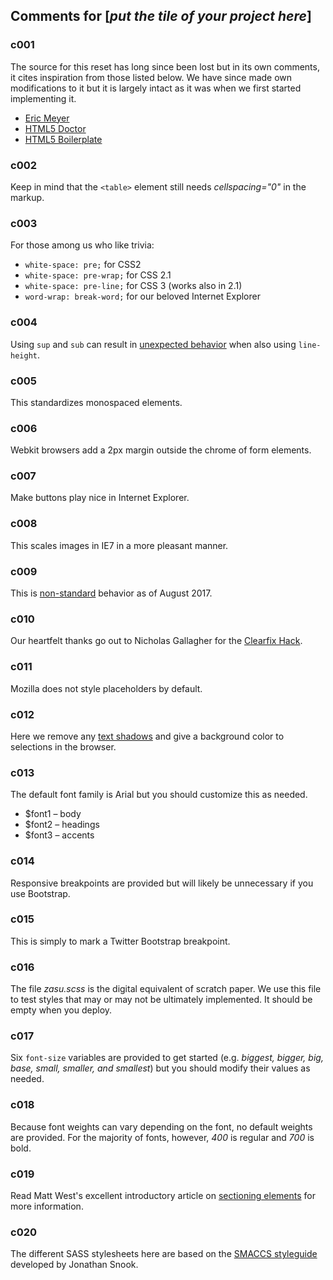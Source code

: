 ## Comments for [*put the tile of your project here*]

### c001
The source for this reset has long since been lost but in its own comments, it cites inspiration from those listed below. We have since made own modifications to it but it is largely intact as it was when we first started implementing it.
+ [Eric Meyer](http://meyerweb.com)
+ [HTML5 Doctor](http://html5doctor.com)
+ [HTML5 Boilerplate](http://html5boilerplate.com)

### c002
Keep in mind that the ` <table> ` element still needs *cellspacing="0"* in the markup.

### c003
For those among us who like trivia:
+ ` white-space: pre; ` for CSS2
+ ` white-space: pre-wrap; ` for CSS 2.1
+ ` white-space: pre-line; ` for CSS 3 (works also in 2.1)
+ ` word-wrap: break-word; ` for our beloved Internet Explorer

### c004
Using ` sup ` and ` sub ` can result in [unexpected behavior](https://gist.github.com/unruthless/413930) when also using ` line-height `.

### c005
This standardizes monospaced elements.

### c006
Webkit browsers add a 2px margin outside the chrome of form elements.

### c007
Make buttons play nice in Internet Explorer.

### c008
This scales images in IE7 in a more pleasant manner.

### c009
This is [non-standard](https://developer.mozilla.org/en-US/docs/Web/CSS/-webkit-tap-highlight-color) behavior as of August 2017.

### c010
Our heartfelt thanks go out to Nicholas Gallagher for the [Clearfix Hack](http://nicolasgallagher.com/micro-clearfix-hack/).

### c011
Mozilla does not style placeholders by default.

### c012
Here we remove any [text shadows](http://twitter.com/miketaylr/status/12228805301) and give a background color to selections in the browser.

### c013
The default font family is Arial but you should customize this as needed.
+ $font1 – body
+ $font2 – headings
+ $font3 – accents

### c014
Responsive breakpoints are provided but will likely be unnecessary if you use Bootstrap.

### c015
This is simply to mark a Twitter Bootstrap breakpoint.

### c016
The file *zasu.scss* is the digital equivalent of scratch paper. We use this file to test styles that may or may not be ultimately implemented. It should be empty when you deploy.

### c017
Six ` font-size ` variables are provided to get started (e.g. *biggest, bigger, big, base, small, smaller, and smallest*) but you should modify their values as needed.

### c018
Because font weights can vary depending on the font, no default weights are provided. For the majority of fonts, however, *400* is regular and *700* is bold.

### c019
Read Matt West's excellent introductory article on [sectioning elements](http://blog.teamtreehouse.com/use-html5-sectioning-elements) for more information.

### c020
The different SASS stylesheets here are based on the [SMACCS styleguide](https://smacss.com/) developed by Jonathan Snook.
